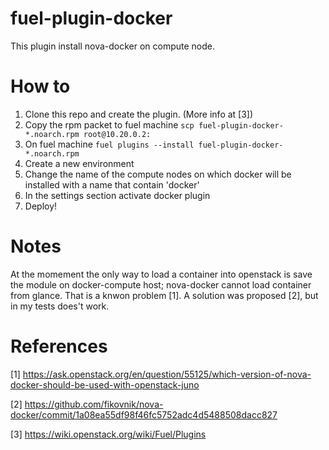 fuel-plugin-docker
============

This plugin install nova-docker on compute node.

How to
======
1. Clone this repo and create the plugin. (More info at [3])
2. Copy the rpm packet to fuel machine
```scp fuel-plugin-docker-*.noarch.rpm root@10.20.0.2:```
3. On fuel machine
```fuel plugins --install fuel-plugin-docker-*.noarch.rpm```
4. Create a new environment
5. Change the name of the compute nodes on which docker will be installed with a name that contain 'docker'
6. In the settings section activate docker plugin
7. Deploy!

Notes
=====
At the momement the only way to load a container into openstack is save the module on docker-compute host;
nova-docker cannot load container from glance. That is a knwon problem [1].
A solution was proposed [2], but in my tests does't work.

References
==========
[1] https://ask.openstack.org/en/question/55125/which-version-of-nova-docker-should-be-used-with-openstack-juno

[2] https://github.com/fikovnik/nova-docker/commit/1a08ea55df98f46fc5752adc4d5488508dacc827

[3] https://wiki.openstack.org/wiki/Fuel/Plugins
